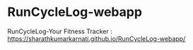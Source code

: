 # RunCycleLog-webapp
RunCycleLog-Your Fitness Tracker :   https://sharathkumarkarnati.github.io/RunCycleLog-webapp/

